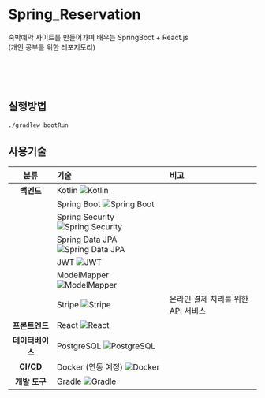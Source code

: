 # Spring_Reservation

숙박예약 사이트를 만들어가며 배우는 SpringBoot + React.js<br/>
(개인 공부를 위한 레포지토리)

<br/><br/><br/>

## 실행방법
```bash
./gradlew bootRun
```

## 사용기술

| 분류 | 기술 | 비고 |
|:---:|:---|:---|
| **백엔드** | Kotlin ![Kotlin](https://img.shields.io/badge/Kotlin-7F52FF?logo=kotlin&logoColor=white) |  |
|  | Spring Boot ![Spring Boot](https://img.shields.io/badge/Spring_Boot-3.3.x-6DB33F?logo=spring-boot&logoColor=white) |  |
|  | Spring Security ![Spring Security](https://img.shields.io/badge/Spring_Security-6DB33F?logo=spring-security&logoColor=white) |  |
|  | Spring Data JPA ![Spring Data JPA](https://img.shields.io/badge/Spring_Data_JPA-6DB33F?logo=spring&logoColor=white) |  |
|  | JWT ![JWT](https://img.shields.io/badge/JWT-000000?logo=json-web-tokens&logoColor=white) |  |
|  | ModelMapper ![ModelMapper](https://img.shields.io/badge/ModelMapper-3.2.2-yellow) |  |
|  | Stripe ![Stripe](https://img.shields.io/badge/Stripe-008CDD?logo=stripe&logoColor=white) | 온라인 결제 처리를 위한 API 서비스 |
| **프론트엔드** | React ![React](https://img.shields.io/badge/React-61DAFB?logo=react&logoColor=black) |  |
| **데이터베이스** | PostgreSQL ![PostgreSQL](https://img.shields.io/badge/PostgreSQL-4169E1?logo=postgresql&logoColor=white) |  |
| **CI/CD** | Docker (연동 예정) ![Docker](https://img.shields.io/badge/Docker-2496ED?logo=docker&logoColor=white) |  |
| **개발 도구** | Gradle ![Gradle](https://img.shields.io/badge/Gradle-02303A?logo=gradle&logoColor=white) |  |
